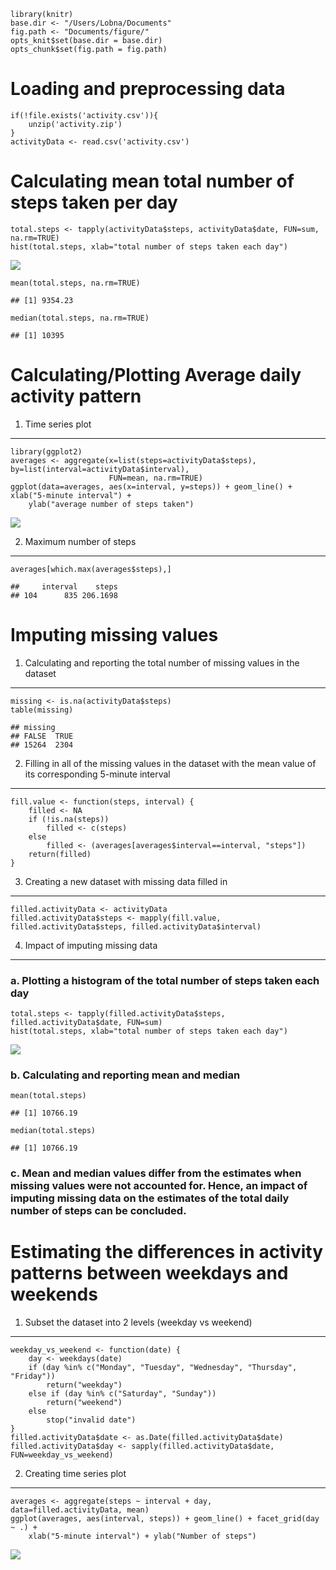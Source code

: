     library(knitr)
    base.dir <- "/Users/Lobna/Documents"
    fig.path <- "Documents/figure/"
    opts_knit$set(base.dir = base.dir)
    opts_chunk$set(fig.path = fig.path) 

Loading and preprocessing data
==============================

    if(!file.exists('activity.csv')){
        unzip('activity.zip')
    }
    activityData <- read.csv('activity.csv')

Calculating mean total number of steps taken per day
====================================================

    total.steps <- tapply(activityData$steps, activityData$date, FUN=sum, na.rm=TRUE)
    hist(total.steps, xlab="total number of steps taken each day")

![](Documents/figure/unnamed-chunk-3-1.png)

    mean(total.steps, na.rm=TRUE)

    ## [1] 9354.23

    median(total.steps, na.rm=TRUE)

    ## [1] 10395

Calculating/Plotting Average daily activity pattern
===================================================

1. Time series plot
-------------------

    library(ggplot2)
    averages <- aggregate(x=list(steps=activityData$steps), by=list(interval=activityData$interval),
                          FUN=mean, na.rm=TRUE)
    ggplot(data=averages, aes(x=interval, y=steps)) + geom_line() + xlab("5-minute interval") +
        ylab("average number of steps taken")

![](Documents/figure/unnamed-chunk-4-1.png)

2. Maximum number of steps
--------------------------

    averages[which.max(averages$steps),]

    ##     interval    steps
    ## 104      835 206.1698

Imputing missing values
=======================

1. Calculating and reporting the total number of missing values in the dataset
------------------------------------------------------------------------------

    missing <- is.na(activityData$steps)
    table(missing)

    ## missing
    ## FALSE  TRUE 
    ## 15264  2304

2. Filling in all of the missing values in the dataset with the mean value of its corresponding 5-minute interval
-----------------------------------------------------------------------------------------------------------------

    fill.value <- function(steps, interval) {
        filled <- NA
        if (!is.na(steps))
            filled <- c(steps)
        else
            filled <- (averages[averages$interval==interval, "steps"])
        return(filled)
    }

3. Creating a new dataset with missing data filled in
-----------------------------------------------------

    filled.activityData <- activityData
    filled.activityData$steps <- mapply(fill.value, filled.activityData$steps, filled.activityData$interval)

4. Impact of imputing missing data
----------------------------------

### a. Plotting a histogram of the total number of steps taken each day

    total.steps <- tapply(filled.activityData$steps, filled.activityData$date, FUN=sum)
    hist(total.steps, xlab="total number of steps taken each day")

![](Documents/figure/unnamed-chunk-9-1.png)

### b. Calculating and reporting mean and median

    mean(total.steps)

    ## [1] 10766.19

    median(total.steps)

    ## [1] 10766.19

### c. Mean and median values differ from the estimates when missing values were not accounted for. Hence, an impact of imputing missing data on the estimates of the total daily number of steps can be concluded.

Estimating the differences in activity patterns between weekdays and weekends
=============================================================================

1. Subset the dataset into 2 levels (weekday vs weekend)
--------------------------------------------------------

    weekday_vs_weekend <- function(date) {
        day <- weekdays(date)
        if (day %in% c("Monday", "Tuesday", "Wednesday", "Thursday", "Friday"))
            return("weekday")
        else if (day %in% c("Saturday", "Sunday"))
            return("weekend")
        else
            stop("invalid date")
    }
    filled.activityData$date <- as.Date(filled.activityData$date)
    filled.activityData$day <- sapply(filled.activityData$date, FUN=weekday_vs_weekend)

2. Creating time series plot
----------------------------

    averages <- aggregate(steps ~ interval + day, data=filled.activityData, mean)
    ggplot(averages, aes(interval, steps)) + geom_line() + facet_grid(day ~ .) +
        xlab("5-minute interval") + ylab("Number of steps")

![](Documents/figure/unnamed-chunk-12-1.png)
